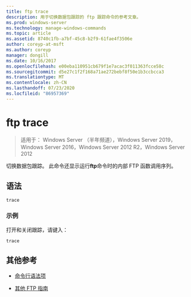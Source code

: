 ```yaml
---
title: ftp trace
description: 用于切换数据包跟踪的 ftp 跟踪命令的参考文章。
ms.prod: windows-server
ms.technology: manage-windows-commands
ms.topic: article
ms.assetid: 8740c1fb-a7bf-45c8-b2f9-61fae4f3506e
author: coreyp-at-msft
ms.author: coreyp
manager: dongill
ms.date: 10/16/2017
ms.openlocfilehash: e00eba110951cb679f1e7acac3f011363fcce58c
ms.sourcegitcommit: d5e27c1f2f168a71ae272bebf8f50e1b3ccbcca3
ms.translationtype: MT
ms.contentlocale: zh-CN
ms.lasthandoff: 07/23/2020
ms.locfileid: "86957369"
---
```

# <a name="ftp-trace"></a>ftp trace

> 适用于： Windows Server （半年频道），Windows Server 2019，Windows Server 2016，Windows Server 2012 R2，Windows Server 2012

切换数据包跟踪。 此命令还显示运行**ftp**命令时的内部 FTP 函数调用序列。

## <a name="syntax"></a>语法

```
trace
```

### <a name="examples"></a>示例

打开和关闭跟踪，请键入：

```
trace
```

## <a name="additional-references"></a>其他参考

- [命令行语法项](command-line-syntax-key.md)

- [其他 FTP 指南](/previous-versions/orphan-topics/ws.10/cc756013(v=ws.10))
